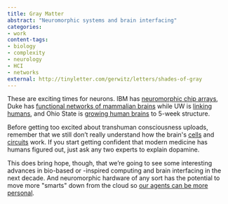 ```yaml
---
title: Gray Matter
abstract: "Neuromorphic systems and brain interfacing"
categories:
- work
content-tags:
- biology
- complexity
- neurology
- HCI
- networks
external: http://tinyletter.com/gerwitz/letters/shades-of-gray
---
```


These are exciting times for neurons. IBM has [neuromorphic chip arrays](http://www.research.ibm.com/articles/brain-chip.shtml), Duke has [functional networks of mammalian brains](http://www.nicolelislab.net/?p=683) while UW is [linking humans](http://www.washington.edu/news/2015/09/23/uw-team-links-two-human-brains-for-question-and-answer-experiment/), and Ohio State is [growing human brains](https://news.osu.edu/news/2015/08/18/human-brain-model/) to 5-week structure.

Before getting too excited about transhuman consciousness uploads, remember that we still don’t really understand how the brain's [cells](http://blogs.scientificamerican.com/guest-blog/human-brain-cells-make-mice-smart/) and [circuits](https://www.ncbi.nlm.nih.gov/pubmed/15217338) work. If you start getting confident that modern medicine has humans figured out, just ask any two experts to explain dopamine.

This does bring hope, though, that we’re going to see some interesting advances in bio-based or -inspired computing and brain interfacing in the next decade. And neuromorphic hardware of any sort has the potential to move more "smarts" down from the cloud so [our agents can be more personal](http://safelyignored.com/sirikit).
